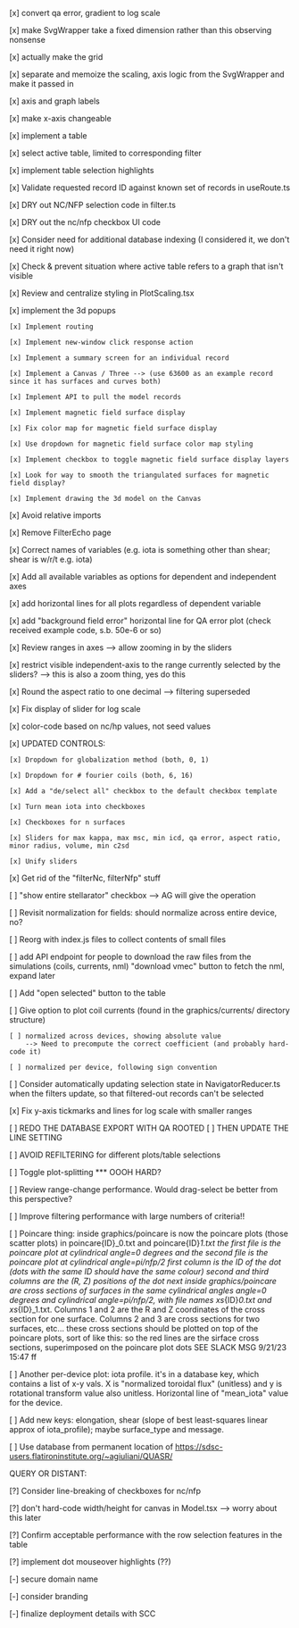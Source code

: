 [x] convert qa error, gradient to log scale

[x] make SvgWrapper take a fixed dimension rather than this observing nonsense

[x] actually make the grid

[x] separate and memoize the scaling, axis logic from the SvgWrapper and make it passed in

[x] axis and graph labels

[x] make x-axis changeable

[x] implement a table

[x] select active table, limited to corresponding filter

[x] implement table selection highlights

[x] Validate requested record ID against known set of records in useRoute.ts

[x] DRY out NC/NFP selection code in filter.ts

[x] DRY out the nc/nfp checkbox UI code

[x] Consider need for additional database indexing (I considered it, we don't need it right now)

[x] Check & prevent situation where active table refers to a graph that isn't visible

[x] Review and centralize styling in PlotScaling.tsx

[x] implement the 3d popups

    [x] Implement routing

    [x] Implement new-window click response action

    [x] Implement a summary screen for an individual record

    [x] Implement a Canvas / Three --> (use 63600 as an example record since it has surfaces and curves both)

    [x] Implement API to pull the model records

    [x] Implement magnetic field surface display

    [x] Fix color map for magnetic field surface display
    
    [x] Use dropdown for magnetic field surface color map styling

    [x] Implement checkbox to toggle magnetic field surface display layers

    [x] Look for way to smooth the triangulated surfaces for magnetic field display?

    [x] Implement drawing the 3d model on the Canvas

[x] Avoid relative imports

[x] Remove FilterEcho page

[x] Correct names of variables (e.g. iota is something other than shear; shear is w/r/t e.g. iota)

[x] Add all available variables as options for dependent and independent axes

[x] add horizontal lines for all plots regardless of dependent variable

[x] add "background field error" horizontal line for QA error plot (check received example code, s.b. 50e-6 or so)

[x] Review ranges in axes --> allow zooming in by the sliders

[x] restrict visible independent-axis to the range currently selected by the sliders? --> this is also a zoom thing, yes do this

[x] Round the aspect ratio to one decimal --> filtering superseded

[x] Fix display of slider for log scale

[x] color-code based on nc/hp values, not seed values

[x] UPDATED CONTROLS:

    [x] Dropdown for globalization method (both, 0, 1)

    [x] Dropdown for # fourier coils (both, 6, 16)

    [x] Add a "de/select all" checkbox to the default checkbox template
    
    [x] Turn mean iota into checkboxes

    [x] Checkboxes for n surfaces

    [x] Sliders for max kappa, max msc, min icd, qa error, aspect ratio, minor radius, volume, min c2sd

    [x] Unify sliders

[x] Get rid of the "filterNc, filterNfp" stuff

[ ] "show entire stellarator" checkbox --> AG will give the operation

[ ] Revisit normalization for fields: should normalize across entire device, no?

[ ] Reorg with index.js files to collect contents of small files

[ ] add API endpoint for people to download the raw files from the simulations (coils, currents, nml) "download vmec" button to fetch the nml, expand later

[ ] Add "open selected" button to the table

[ ] Give option to plot coil currents (found in the graphics/currents/ directory structure)
    
    [ ] normalized across devices, showing absolute value
        --> Need to precompute the correct coefficient (and probably hard-code it)

    [ ] normalized per device, following sign convention

[ ] Consider automatically updating selection state in NavigatorReducer.ts when the filters update, so that filtered-out records can't be selected

[x] Fix y-axis tickmarks and lines for log scale with smaller ranges

[ ] REDO THE DATABASE EXPORT WITH QA ROOTED
    [ ] THEN UPDATE THE LINE SETTING

[ ] AVOID REFILTERING for different plots/table selections

[ ] Toggle plot-splitting *** OOOH HARD?

[ ] Review range-change performance. Would drag-select be better from this perspective?

[ ] Improve filtering performance with large numbers of criteria!!

[ ] Poincare thing:
    inside graphics/poincare is now the poincare plots (those scatter plots) in poincare{ID}_0.txt and poincare{ID}_1.txt
    the first file is the poincare plot at cylindrical angle=0 degrees and the second file is the poincare plot at cylindrical angle=pi/nfp/2
    first column is the ID of the dot (dots with the same ID should have the same colour)
    second and third columns are the (R, Z) positions of the dot
    next inside graphics/poincare are cross sections of surfaces in the same cylindrical angles angle=0 degrees and cylindrical angle=pi/nfp/2,
    with file names xs_{ID}_0.txt and xs_{ID}_1.txt.
    Columns 1 and 2 are the R and Z coordinates of the cross section for one surface.  Columns 2 and 3 are cross sections for two surfaces, etc...
    these cross sections should be plotted on top of the poincare plots, sort of like this:
    so the red lines are the sirface cross sections, superimposed on the poincare plot dots
    SEE SLACK MSG 9/21/23 15:47 ff

[ ] Another per-device plot: iota profile. it's in a database key, which contains a list of x-y vals. X is "normalized toroidal flux" (unitless)
    and y is rotational transform value also unitless. Horizontal line of "mean_iota" value for the device.

[ ] Add new keys: elongation, shear (slope of best least-squares linear approx of iota_profile); maybe surface_type and message.

[ ] Use database from permanent location of https://sdsc-users.flatironinstitute.org/~agiuliani/QUASR/


QUERY OR DISTANT:

[?] Consider line-breaking of checkboxes for nc/nfp

[?] don't hard-code width/height for canvas in Model.tsx --> worry about this later

[?] Confirm acceptable performance with the row selection features in the table

[?] implement dot mouseover highlights (??)

[-] secure domain name

[-] consider branding

[-] finalize deployment details with SCC

